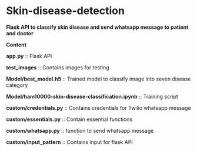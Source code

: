 # Skin-disease-detection
**Flask API to classify skin disease and send whatsapp message to patient and doctor**

**Content**

**app.py** :: Flask API

**test_images** :: Contains images for testing

**Model/best_model.h5** :: Trained model to classify image into seven disease category

**Model/ham10000-skin-disease-classification.ipynb** :: Training script

**custom/credentials.py** :: Contains credentials for Twilio whatsapp message

**custom/essentials.py** :: Contain essential functions

**custom/whatsapp.py** :: function to send whatsapp message

**custom/input_pattern** :: Contains input for flask API
